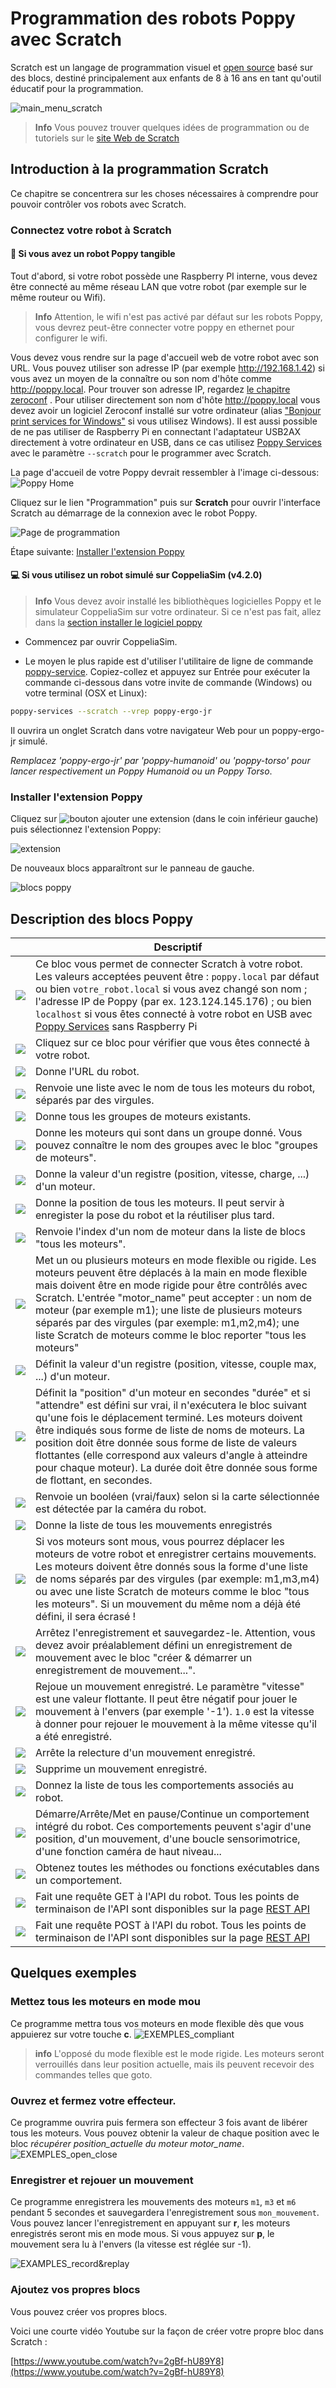 # Programmation des robots Poppy avec Scratch

Scratch est un langage de programmation visuel et [open source](https://github.com/LLK) basé sur des blocs, destiné principalement aux enfants de 8 à 16 ans en tant qu'outil éducatif pour la programmation.

![main_menu_scratch](../img/scratch/main_menu_scratch.png)

> **Info** Vous pouvez trouver quelques idées de programmation ou de tutoriels sur le [site Web de Scratch](https://scratch.mit.edu/ideas)

## Introduction à la programmation Scratch

Ce chapitre se concentrera sur les choses nécessaires à comprendre pour pouvoir contrôler vos robots avec Scratch.

### Connectez votre robot à Scratch

#### 🤖 Si vous avez un robot Poppy tangible

Tout d'abord, si votre robot possède une Raspberry PI interne, vous devez être connecté au même réseau LAN que votre robot (par exemple sur le même routeur ou Wifi).

> **Info** Attention, le wifi n'est pas activé par défaut sur les robots Poppy, vous devrez peut-être connecter votre poppy en ethernet pour configurer le wifi.

Vous devez vous rendre sur la page d'accueil web de votre robot avec son URL. Vous pouvez utiliser son adresse IP (par exemple http://192.168.1.42) si vous avez un moyen de la connaître ou son nom d'hôte comme http://poppy.local. Pour trouver son adresse IP, regardez [le chapitre zeroconf](../installation/install-zeroconf.md#alternatives-pour-trouver-ladresse-ip-dun-ordinateur-sur-votre-réseau-local) . Pour utiliser directement son nom d'hôte http://poppy.local vous devez avoir un logiciel Zeroconf installé sur votre ordinateur (alias ["Bonjour print services for Windows"](https://support.apple.com/kb/DL999?locale=en_US) si vous utilisez Windows). Il est aussi possible de ne pas utiliser de Raspberry Pi en connectant l'adaptateur USB2AX directement à votre ordinateur en USB, dans ce cas utilisez [Poppy Services](../software-libraries/poppy-creature.html#poppy-services) avec le paramètre `--scratch` pour le programmer avec Scratch.

La page d'accueil de votre Poppy devrait ressembler à l'image ci-dessous:
![Poppy Home](../img/scratch/INTERFACE_home.png)

Cliquez sur le lien "Programmation" puis sur **Scratch** pour ouvrir l'interface Scratch au démarrage de la connexion avec le robot Poppy.

![Page de programmation](../img/scratch/INTERFACE_programmingLanguages.png)

Étape suivante: [Installer l'extension Poppy](#installer-lextension-poppy)

#### 💻 Si vous utilisez un robot simulé sur CoppeliaSim (v4.2.0)
> **Info** Vous devez avoir installé les bibliothèques logicielles Poppy et le simulateur CoppeliaSim sur votre ordinateur. Si ce n'est pas fait, allez dans la [section installer le logiciel poppy](../installation/install-poppy-softwares.md)

- Commencez par ouvrir CoppeliaSim.

- Le moyen le plus rapide est d'utiliser l'utilitaire de ligne de commande [poppy-service](../software-libraries/poppy-creature.md#poppy-services). Copiez-collez et appuyez sur Entrée pour exécuter la commande ci-dessous dans votre invite de commande (Windows) ou votre terminal (OSX et Linux):
```bash
poppy-services --scratch --vrep poppy-ergo-jr
```
Il ouvrira un onglet Scratch dans votre navigateur Web pour un poppy-ergo-jr simulé.

*Remplacez 'poppy-ergo-jr' par 'poppy-humanoid' ou 'poppy-torso' pour lancer respectivement un Poppy Humanoid ou un Poppy Torso*.

### Installer l'extension Poppy

Cliquez sur ![bouton ajouter une extension](../img/scratch/INTERFACE_addExtension.png) (dans le coin inférieur gauche) puis sélectionnez l'extension Poppy:

![extension](../img/scratch/INTERFACE_extension.png)

De nouveaux blocs apparaîtront sur le panneau de gauche.

![blocs poppy](../img/scratch/INTERFACE_blocks.png)

## Description des blocs Poppy

| | Descriptif |
| - | ----------- |
| ![](../img/scratch/MISC_setHost.PNG) | Ce bloc vous permet de connecter Scratch à votre robot. Les valeurs acceptées peuvent être : `poppy.local` par défaut ou bien `votre_robot.local` si vous avez changé son nom ; l'adresse IP de Poppy (par ex. 123.124.145.176) ; ou bien `localhost` si vous êtes connecté à votre robot en USB avec [Poppy Services](../software-libraries/poppy-creature.html#poppy-services) sans Raspberry Pi |
| ![](../img/scratch/MISC_testConnection.PNG) | Cliquez sur ce bloc pour vérifier que vous êtes connecté à votre robot. |
| ![](../img/scratch/MISC_robotURL.PNG) | Donne l'URL du robot. |
| ![](../img/scratch/MOTOR_allMotors.PNG) | Renvoie une liste avec le nom de tous les moteurs du robot, séparés par des virgules. |
| ![](../img/scratch/MOTOR_allMotorGroups.PNG) | Donne tous les groupes de moteurs existants. |
| ![](../img/scratch/MOTOR_motorsInGroup.PNG) | Donne les moteurs qui sont dans un groupe donné. Vous pouvez connaître le nom des groupes avec le bloc "groupes de moteurs". |
| ![](../img/scratch/MOTOR_getVarOfMotor.PNG) | Donne la valeur d'un registre (position, vitesse, charge, ...) d'un moteur. |
| ![](../img/scratch/MOTOR_getAllMotorPositions.PNG) | Donne la position de tous les moteurs. Il peut servir à enregister la pose du robot et la réutiliser plus tard. |
| ![](../img/scratch/MOTOR_index.PNG) | Renvoie l'index d'un nom de moteur dans la liste de blocs "tous les moteurs". |
| ![](../img/scratch/MOTOR_setCompliant.PNG) | Met un ou plusieurs moteurs en mode flexible ou rigide. Les moteurs peuvent être déplacés à la main en mode flexible mais doivent être en mode rigide pour être contrôlés avec Scratch. L'entrée "motor_name" peut accepter : un nom de moteur (par exemple m1); une liste de plusieurs moteurs séparés par des virgules (par exemple: m1,m2,m4); une liste Scratch de moteurs comme le bloc reporter "tous les moteurs" |
| ![](../img/scratch/MOTOR_setVarOfMotor.PNG) | Définit la valeur d'un registre (position, vitesse, couple max, ...) d'un moteur. |
| ![](../img/scratch/MOTOR_goto.PNG) | Définit la "position" d'un moteur en secondes "durée" et si "attendre" est défini sur vrai, il n'exécutera le bloc suivant qu'une fois le déplacement terminé. Les moteurs doivent être indiqués sous forme de liste de noms de moteurs. La position doit être donnée sous forme de liste de valeurs flottantes (elle correspond aux valeurs d'angle à atteindre pour chaque moteur). La durée doit être donnée sous forme de flottant, en secondes.
| ![](../img/scratch/SENSOR_cardDetection.PNG) | Renvoie un booléen (vrai/faux) selon si la carte sélectionnée est détectée par la caméra du robot. |
| ![](../img/scratch/MOVE_allRecordedMoves.PNG) | Donne la liste de tous les mouvements enregistrés |
| ![](../img/scratch/MOVE_record.PNG) | Si vos moteurs sont mous, vous pourrez déplacer les moteurs de votre robot et enregistrer certains mouvements. Les moteurs doivent être donnés sous la forme d'une liste de noms séparés par des virgules (par exemple: m1,m3,m4) ou avec une liste Scratch de moteurs comme le bloc "tous les moteurs". Si un mouvement du même nom a déjà été défini, il sera écrasé ! |
| ![](../img/scratch/MOVE_save.PNG) | Arrêtez l'enregistrement et sauvegardez-le. Attention, vous devez avoir préalablement défini un enregistrement de mouvement avec le bloc "créer & démarrer un enregistrement de mouvement...". |
| ![](../img/scratch/MOVE_play.PNG) | Rejoue un mouvement enregistré. Le paramètre "vitesse" est une valeur flottante. Il peut être négatif pour jouer le mouvement à l'envers (par exemple '-1'). `1.0` est la vitesse à donner pour rejouer le mouvement à la même vitesse qu'il a été enregistré. |
| ![](../img/scratch/MOVE_stop.PNG) | Arrête la relecture d'un mouvement enregistré. |
| ![](../img/scratch/MOVE_remove.PNG) | Supprime un mouvement enregistré. |
| ![](../img/scratch/PRIMITIVE_getAllPrimitives.PNG) | Donnez la liste de tous les comportements associés au robot. |
| ![](../img/scratch/PRIMITIVE_startPrimitive.PNG) | Démarre/Arrête/Met en pause/Continue un comportement intégré du robot. Ces comportements peuvent s'agir d'une position, d'un mouvement, d'une boucle sensorimotrice, d'une fonction caméra de haut niveau... |
| ![](../img/scratch/PRIMITIVE_getMethodOfPrimitive.PNG) | Obtenez toutes les méthodes ou fonctions exécutables dans un comportement. |
| ![](../img/scratch/API_get.PNG) | Fait une requête GET à l'API du robot. Tous les points de terminaison de l'API sont disponibles sur la page [REST API](rest.md) |
| ![](../img/scratch/API_post.PNG) | Fait une requête POST à l'API du robot. Tous les points de terminaison de l'API sont disponibles sur la page [REST API](rest.md) |


## Quelques exemples

### Mettez tous les moteurs en mode mou

Ce programme mettra tous vos moteurs en mode flexible dès que vous appuierez sur votre touche **c**.
![EXEMPLES_compliant](../img/scratch/EXAMPLES_compliant.png)

> **info** L'opposé du mode flexible est le mode rigide. Les moteurs seront verrouillés dans leur position actuelle, mais ils peuvent recevoir des commandes telles que goto.

### Ouvrez et fermez votre effecteur.

Ce programme ouvrira puis fermera son effecteur 3 fois avant de libérer tous les moteurs. Vous pouvez obtenir la valeur de chaque position avec le bloc *récupérer position_actuelle du moteur motor_name*.
![EXEMPLES_open_close](../img/scratch/EXAMPLES_openClose.png)


### Enregistrer et rejouer un mouvement

Ce programme enregistrera les mouvements des moteurs `m1`, `m3` et `m6` pendant 5 secondes et sauvegardera l'enregistrement sous `mon_mouvement`. Vous pouvez lancer l'enregistrement en appuyant sur **r**, les moteurs enregistrés seront mis en mode mous. Si vous appuyez sur **p**, le mouvement sera lu à l'envers (la vitesse est réglée sur -1).

![EXAMPLES_record&replay](../img/scratch/EXAMPLES_record&replay.png)

### Ajoutez vos propres blocs

Vous pouvez créer vos propres blocs.

Voici une courte vidéo Youtube sur la façon de créer votre propre bloc dans Scratch :

[https://www.youtube.com/watch?v=2gBf-hU89Y8](https://www.youtube.com/watch?v=2gBf-hU89Y8)
